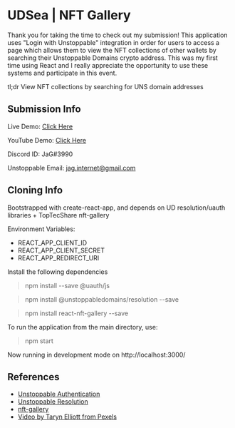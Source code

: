 # UDSea | NFT Gallery

Thank you for taking the time to check out my submission! This application uses "Login with Unstoppable" integration in order for users to access a page which allows them to view the NFT collections of other wallets by searching their Unstoppable Domains crypto address. This was my first time using React and I really appreciate the opportunity to use these systems and participate in this event.

tl;dr View NFT collections by searching for UNS domain addresses

## Submission Info

Live Demo: [Click Here](https://udsea.netlify.app)

YouTube Demo: [Click Here](https://youtu.be/tRzXba-ngVg)

Discord ID: JaG#3990

Unstoppable Email: jag.internet@gmail.com


## Cloning Info

Bootstrapped with create-react-app, and depends on UD resolution/uauth libraries + TopTecShare nft-gallery

Environment Variables:
- REACT_APP_CLIENT_ID
- REACT_APP_CLIENT_SECRET
- REACT_APP_REDIRECT_URI

Install the following dependencies

> npm install --save @uauth/js

> npm install @unstoppabledomains/resolution --save

> npm install react-nft-gallery --save

To run the application from the main directory, use:
> npm start

Now running in development mode on http://localhost:3000/


## References

- [Unstoppable Authentication](https://github.com/unstoppabledomains/uauth)
- [Unstoppable Resolution](https://github.com/unstoppabledomains/resolution)
- [nft-gallery](https://github.com/TopTecShare/nft-gallery)
- [Video by Taryn Elliott from Pexels](https://www.pexels.com/video/view-of-the-table-mountain-of-cape-town-from-a-beach-shore-3326847/)
